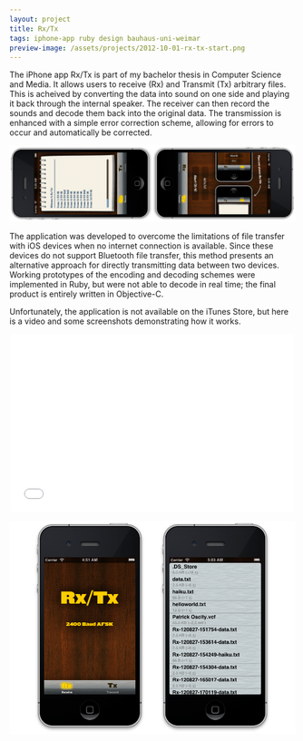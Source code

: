 ```yaml
---
layout: project
title: Rx/Tx
tags: iphone-app ruby design bauhaus-uni-weimar
preview-image: /assets/projects/2012-10-01-rx-tx-start.png
---
```


The iPhone app Rx/Tx is part of my bachelor thesis in Computer Science and Media.
It allows users to receive (Rx) and Transmit (Tx) arbitrary files. This is acheived
by converting the data into sound on one side and playing it back through the internal
speaker. The receiver can then record the sounds and decode them back into the original
data. The transmission is enhanced with a simple error correction scheme, allowing for
errors to occur and automatically be corrected.

![Screenshot](/assets/projects/2012-10-01-rx-tx.png)

The application was developed to overcome the limitations of file transfer with iOS
devices when no internet connection is available. Since these devices do not support
Bluetooth file transfer, this method presents an alternative approach for directly
transmitting data between two devices. Working prototypes of the encoding and decoding
schemes were implemented in Ruby, but were not able to decode in real time; the final
product is entirely written in Objective-C.

Unfortunately, the application is not available on the iTunes Store, but here is a
video and some screenshots demonstrating how it works.

<div style="text-align: center" class="video">
<iframe src="//player.vimeo.com/video/48487024" width="500" height="313" frameborder="0" webkitallowfullscreen mozallowfullscreen allowfullscreen></iframe>
</div>

![Screenshot](/assets/projects/2012-10-01-rx-tx-start.png)
